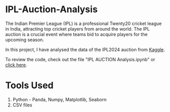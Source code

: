 # IPL-Auction-Analysis
The Indian Premier League (IPL) is a professional Twenty20 cricket league in India, attracting top cricket players from around the world.
The IPL auction is a crucial event where teams bid to acquire players for the upcoming season.

In this project, I have analysed the data of the IPL2024 auction from <a href="https://www.kaggle.com/datasets/prajwaldongre/ipl-players-sold-2024/" target="_blank">Kaggle</a>.

To review the code, check out the file "IPL AUCTION Analysis.ipynb" or <a href="https://github.com/sanjayrajasreeraja/IPL-Auction-Analysis/blob/main/IPL%20Auction%20Analysis.ipynb">click here</a>.

# Tools Used
1) Python - Panda, Numpy, Matplotlib, Seaborn
2) CSV files

